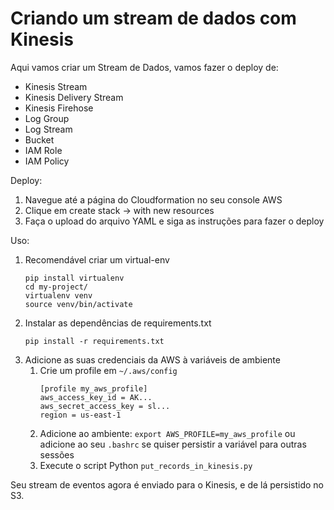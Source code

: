 # Criando um stream de dados com Kinesis


Aqui vamos criar um Stream de Dados, vamos fazer o deploy de:
* Kinesis Stream
* Kinesis Delivery Stream
* Kinesis Firehose
* Log Group
* Log Stream
* Bucket
* IAM Role
* IAM Policy

Deploy:
1. Navegue até a página do Cloudformation no seu console AWS
1. Clique em create stack -> with new resources
1. Faça o upload do arquivo YAML e siga as instruções para fazer o deploy


Uso:
1. Recomendável criar um virtual-env 
    ```
    pip install virtualenv
    cd my-project/
    virtualenv venv
    source venv/bin/activate
    ```
1. Instalar as dependências de requirements.txt 
    ```
    pip install -r requirements.txt
    ```
1. Adicione as suas credenciais da AWS à variáveis de ambiente
    1. Crie um profile em `~/.aws/config`
        ```
        [profile my_aws_profile]
        aws_access_key_id = AK... 
        aws_secret_access_key = sl...
        region = us-east-1
        ```
    1.  Adicione ao ambiente: `export AWS_PROFILE=my_aws_profile` ou adicione ao seu `.bashrc` se quiser 
    persistir a variável para outras sessões
    1. Execute o script Python `put_records_in_kinesis.py`
    
Seu stream de eventos agora é enviado para o Kinesis, e de lá persistido no S3.
    